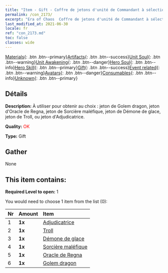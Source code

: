 ```yaml
---
title: "Item - Gift - Coffre de jetons d'unité de Commandant à sélectionner"
permalink: /con_2173/
excerpt: "Era of Chaos  Coffre de jetons d'unité de Commandant à sélectionner"
last_modified_at: 2021-06-30
locale: fr
ref: "con_2173.md"
toc: false
classes: wide
---
```

 [Materials](/ItemsFR/){: .btn .btn--primary}[Artifacts](/ItemsFR/Artifacts/){: .btn .btn--success}[Unit Soul](/ItemsFR/UnitSoul/){: .btn .btn--warning}[Unit Awakening](/ItemsFR/UnitAwakening/){: .btn .btn--danger}[Hero Soul](/ItemsFR/HeroSoul/){: .btn .btn--info}[Hero Skill](/ItemsFR/HeroSkill/){: .btn .btn--primary}[Gift](/ItemsFR/Gift/){: .btn .btn--success}[Event related](/ItemsFR/Events/){: .btn .btn--warning}[Avatars](/ItemsFR/Avatars/){: .btn .btn--danger}[Consumables](/ItemsFR/Consumables/){: .btn .btn--info}[Unknown](/ItemsFR/Unknown/){: .btn .btn--primary}

## Détails
 **Description:** À utiliser pour obtenir au choix : jeton de Golem dragon, jeton d'Oracle de Regna, jeton de Sorcière maléfique, jeton de Démone de glace, jeton de Troll, ou jeton d'Adjudicatrice.

 **Quality:** <span style="color: #FF0000">OK</span>

 **Type:** Gift

## Gather

  None

## This item contains:

 **Required Level to open:** 1

 You would need to choose 1 item from the list (0):

  | Nr | Amount |     Item    |
  |:---|:-------|:------------|
  | 1 |  **1x** | [Adjudicatrice](/ItemsFR/unt_198/) |  | 
  | 2 |  **1x** | [Troll](/ItemsFR/unt_225/) |  | 
  | 3 |  **1x** | [Démone de glace](/ItemsFR/unt_269/) |  | 
  | 4 |  **1x** | [Sorcière maléfique](/ItemsFR/unt_252/) |  | 
  | 5 |  **1x** | [Oracle de Regna](/ItemsFR/unt_279/) |  | 
  | 6 |  **1x** | [Golem dragon](/ItemsFR/unt_243/) |  | 

